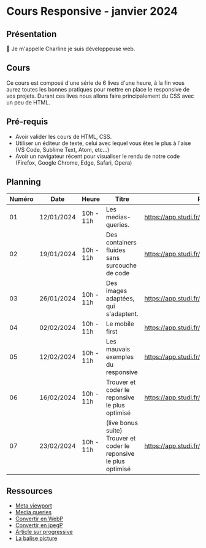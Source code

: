 # Cours Responsive - janvier 2024

## Présentation

👋 Je m'appelle Charline je suis développeuse web.

## Cours

Ce cours est composé d'une série de 6 lives d'une heure, à la fin vous aurez toutes les bonnes pratiques pour mettre en place le responsive de vos projets.
Durant ces lives nous allons faire principalement du CSS avec un peu de HTML.

## Pré-requis

- Avoir valider les cours de HTML, CSS.
- Utiliser un éditeur de texte, celui avec lequel vous êtes le plus à l'aise (VS Code, Sublime Text, Atom, etc...)
- Avoir un navigateur récent pour visualiser le rendu de notre code (Firefox, Google Chrome, Edge, Safari, Opera)

## Planning

| Numéro | Date       | Heure     | Titre                                                             | Replay                                      |
| ------ | ---------- | --------- | ----------------------------------------------------------------- | ------------------------------------------- |
| 01     | 12/01/2024 | 10h - 11h | Les medias-queries.                                               | https://app.studi.fr/v3/events/63009/replay |
| 02     | 19/01/2024 | 10h - 11h | Des containers fluides sans surcouche de code                     | https://app.studi.fr/v3/events/63223/replay |
| 03     | 26/01/2024 | 10h - 11h | Des images adaptées, qui s'adaptent.                              | https://app.studi.fr/v3/events/63737/replay |
| 04     | 02/02/2024 | 10h - 11h | Le mobile first                                                   | https://app.studi.fr/v3/events/64168/replay |
| 05     | 12/02/2024 | 10h - 11h | Les mauvais exemples du responsive                                | https://app.studi.fr/v3/events/64424/replay |
| 06     | 16/02/2024 | 10h - 11h | Trouver et coder le reponsive le plus optimisé                    | https://app.studi.fr/v3/events/64742/replay |
| 07     | 23/02/2024 | 10h - 11h | (live bonus suite) Trouver et coder le reponsive le plus optimisé | https://app.studi.fr/v3/events/65547/replay |

## Ressources

- [Meta viewport](https://developer.mozilla.org/fr/docs/Web/HTML/Viewport_meta_tag)
- [Media queries](https://developer.mozilla.org/fr/docs/Web/CSS/CSS_media_queries/Using_media_queries)
- [Convertir en WebP](https://image.online-convert.com/fr/convertir-en-webp)
- [Convertir en jpegP](https://www.imgonline.com.ua/eng/make-jpeg-progressive-without-compression-result.php)
- [Article sur progressive](https://www.thewebmaster.com/progressive-jpegs/)
- [La balise picture](https://developer.mozilla.org/fr/docs/Web/HTML/Element/picture)
